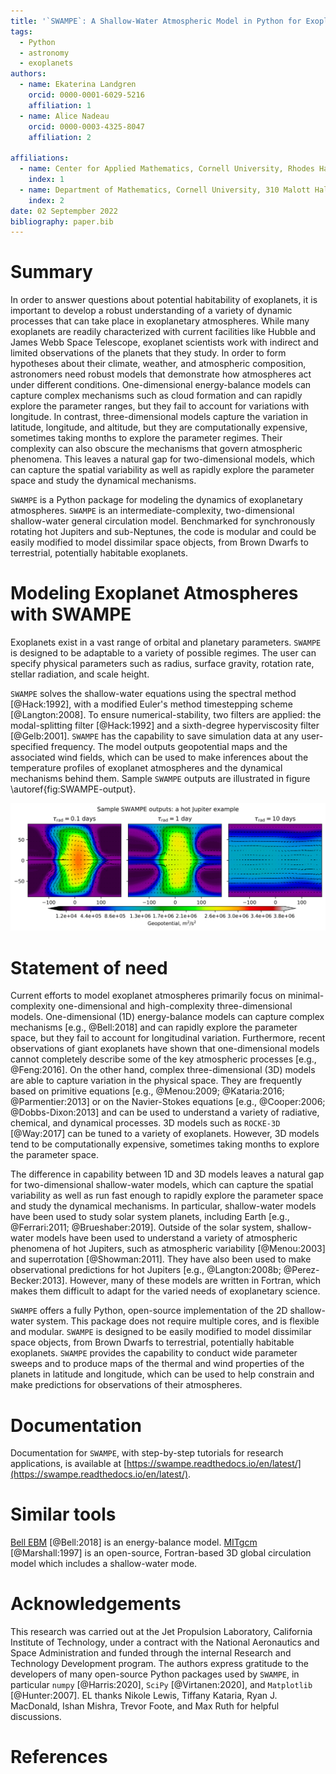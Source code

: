 ```yaml
---
title: '`SWAMPE`: A Shallow-Water Atmospheric Model in Python for Exoplanets'
tags:
  - Python
  - astronomy
  - exoplanets
authors:
  - name: Ekaterina Landgren
    orcid: 0000-0001-6029-5216
    affiliation: 1
  - name: Alice Nadeau
    orcid: 0000-0003-4325-8047
    affiliation: 2

affiliations:
  - name: Center for Applied Mathematics, Cornell University, Rhodes Hall, Ithaca, NY 14853, USA
    index: 1
  - name: Department of Mathematics, Cornell University, 310 Malott Hall, Ithaca, NY 14853, USA
    index: 2
date: 02 Septempber 2022
bibliography: paper.bib
--- 
```



# Summary

In order to answer questions about potential habitability of exoplanets, it is important to develop a robust understanding of a variety of dynamic
processes that can take place in exoplanetary atmospheres. While many exoplanets are readily characterized with current facilities like Hubble and James Webb Space Telescope, exoplanet scientists work with indirect and limited observations of the planets that they study. In order to form hypotheses about their climate, weather, and atmospheric composition, astronomers need robust models that demonstrate how atmospheres act under different conditions. One-dimensional energy-balance models can capture complex mechanisms such as cloud formation and can rapidly explore the parameter ranges, but they fail to account for variations with longitude. In contrast, three-dimensional models capture the variation in latitude, longitude, and altitude, but they are computationally expensive, sometimes taking months to explore the parameter regimes. Their complexity can also obscure the mechanisms that govern atmospheric phenomena. This leaves a natural gap for two-dimensional models, which can capture the spatial variability as well as rapidly explore the parameter space and study the dynamical mechanisms.

`SWAMPE` is a Python package for modeling the dynamics of exoplanetary atmospheres. `SWAMPE` is an intermediate-complexity, two-dimensional shallow-water general circulation model. Benchmarked for synchronously rotating hot Jupiters and sub-Neptunes, 
the code is modular and could be easily modified to model dissimilar space objects, from Brown Dwarfs to terrestrial, potentially habitable exoplanets. 


# Modeling Exoplanet Atmospheres with SWAMPE

Exoplanets exist in a vast range of orbital and planetary parameters. `SWAMPE` is designed to be adaptable to a variety of possible regimes. The user can specify physical parameters such as radius, surface gravity, rotation rate, stellar radiation, and scale height. 

`SWAMPE` solves the shallow-water equations using the spectral method [@Hack:1992], with a modified Euler's method timestepping scheme [@Langton:2008]. To ensure numerical-stability, two filters are applied: the modal-splitting filter [@Hack:1992] and a sixth-degree hyperviscosity filter [@Gelb:2001]. `SWAMPE` has the capability to save simulation data at any user-specified frequency. The model outputs geopotential maps and the associated wind fields, which can be used to make inferences about the temperature profiles of exoplanet atmospheres and the dynamical mechanisms behind them. Sample `SWAMPE` outputs are illustrated in figure \autoref{fig:SWAMPE-output}.

![Sample `SWAMPE` output: geopotential maps for a hot Jupiter exoplanet at three values of radiative timescale $\tau_{\rm rad}$: 0.1 days, 1 day, and 10 days. This is a replication of the results in @Perez-Becker:2013 for a high insolation, no-drag regime. \label{fig:SWAMPE-output}](timescale_example-1.png)

# Statement of need

Current efforts to model exoplanet atmospheres primarily focus on minimal-complexity
one-dimensional and high-complexity three-dimensional models. One-dimensional (1D)
energy-balance models can capture complex mechanisms [e.g., @Bell:2018]
and can rapidly explore the parameter space, but they fail to account for longitudinal variation.
Furthermore, recent observations of giant exoplanets have shown that one-dimensional models
cannot completely describe some of the key atmospheric processes [e.g., @Feng:2016].
On the other hand, complex three-dimensional (3D) models are able to capture variation in the physical space. 
They are frequently based on primitive equations [e.g., @Menou:2009; @Kataria:2016;
 @Parmentier:2013] or on the Navier-Stokes equations 
[e.g., @Cooper:2006; @Dobbs-Dixon:2013] and can be used to understand a variety of radiative,
chemical, and dynamical processes. 3D models such as `ROCKE-3D` [@Way:2017] can be tuned to
a variety of exoplanets. However, 3D models tend to be computationally expensive, sometimes taking months
to explore the parameter space. 

The difference in capability between 1D and 3D models leaves a natural gap for two-dimensional
shallow-water models, which can capture the spatial variability as well as run fast enough to
rapidly explore the parameter space and study the dynamical mechanisms. In particular, shallow-water models have been used to study solar system planets, including Earth
[e.g., @Ferrari:2011; @Brueshaber:2019]. Outside of the solar system,
shallow-water models have been used to understand a variety of atmospheric phenomena of hot Jupiters,
such as atmospheric variability [@Menou:2003] and superrotation [@Showman:2011].
They have also been used to make observational predictions for hot Jupiters [e.g., @Langton:2008b;
@Perez-Becker:2013]. However, many of these models are written in Fortran, which makes them difficult to adapt
for the varied needs of exoplanetary science.

`SWAMPE` offers a fully Python, open-source implementation of the 2D shallow-water system. This package does not require multiple cores, and is flexible and modular. `SWAMPE` is designed to be easily modified to model dissimilar space objects, from Brown Dwarfs to terrestrial, potentially habitable exoplanets. `SWAMPE` provides the capability to conduct
wide parameter sweeps and to produce maps of the thermal and wind properties of the planets in latitude and longitude, which can be used to help constrain and make predictions for observations of their atmospheres.

# Documentation

Documentation for `SWAMPE`, with step-by-step tutorials for research applications, is available at [https://swampe.readthedocs.io/en/latest/](https://swampe.readthedocs.io/en/latest/). 

# Similar tools

[Bell EBM](https://github.com/taylorbell57/Bell_EBM/tree/v1.3) [@Bell:2018] is an energy-balance model.
[MITgcm](https://github.com/MITgcm/MITgcm/) [@Marshall:1997] is an open-source, Fortran-based 3D global circulation model which includes a shallow-water mode. 

# Acknowledgements

This research was carried out at the Jet Propulsion Laboratory, California Institute of Technology, under a contract with the National Aeronautics and Space Administration and funded through the internal Research and Technology Development program. The authors express gratitude to the developers of many open-source Python packages used by `SWAMPE`, in particular `numpy` [@Harris:2020], `SciPy` [@Virtanen:2020], and `Matplotlib` [@Hunter:2007]. EL thanks Nikole Lewis, Tiffany Kataria, Ryan J. MacDonald, Ishan Mishra, Trevor Foote, and Max Ruth for helpful discussions.

# References